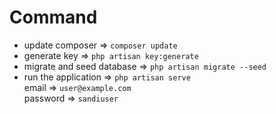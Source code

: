 # Command
* update composer => `composer update`
* generate key => `php artisan key:generate`
* migrate and seed database => `php artisan migrate --seed`
* run the application => `php artisan serve` <br/>
email => `user@example.com` <br>
password => `sandiuser`

